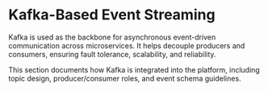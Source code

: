 # Kafka-Based Event Streaming

Kafka is used as the backbone for asynchronous event-driven communication across microservices. It helps decouple producers and consumers, ensuring fault tolerance, scalability, and reliability.

This section documents how Kafka is integrated into the platform, including topic design, producer/consumer roles, and event schema guidelines.

